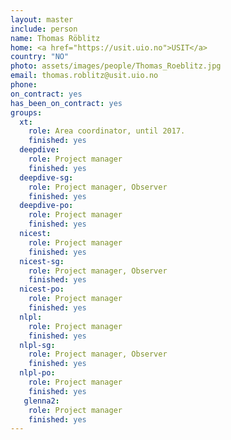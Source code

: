 ```yaml
---
layout: master
include: person
name: Thomas Röblitz
home: <a href="https://usit.uio.no">USIT</a>
country: "NO"
photo: assets/images/people/Thomas_Roeblitz.jpg
email: thomas.roblitz@usit.uio.no
phone:
on_contract: yes
has_been_on_contract: yes
groups:
  xt:
    role: Area coordinator, until 2017.
    finished: yes
  deepdive:
    role: Project manager
    finished: yes
  deepdive-sg:
    role: Project manager, Observer
    finished: yes
  deepdive-po:
    role: Project manager
    finished: yes
  nicest:
    role: Project manager
    finished: yes
  nicest-sg:
    role: Project manager, Observer
    finished: yes
  nicest-po:
    role: Project manager
    finished: yes
  nlpl:
    role: Project manager
    finished: yes
  nlpl-sg:
    role: Project manager, Observer
    finished: yes
  nlpl-po:
    role: Project manager
    finished: yes
   glenna2:
    role: Project manager
    finished: yes
---
```


